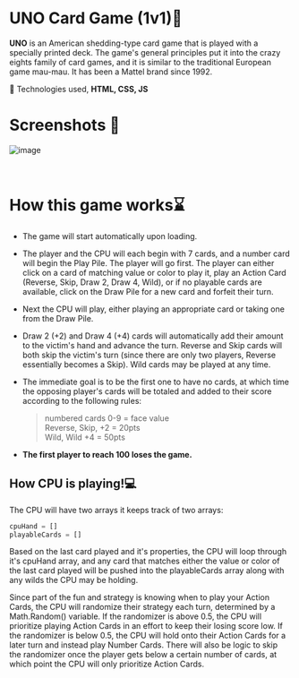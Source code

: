 # UNO Card Game (1v1):flower_playing_cards:
**UNO** is an American shedding-type card game that is played with a specially printed deck. The game's general principles put it into the crazy eights family of card games, and it is similar to the traditional European game mau-mau. It has been a Mattel brand since 1992.

🔴 Technologies used, **HTML, CSS, JS**

# **Screenshots 📸**
![image](https://github.com/Priyanshi662/FunFusion/assets/125949765/4e633906-df09-4080-a15a-4fee042b89a7)


<br>


# How this game works:hourglass:

- The game will start automatically upon loading.

- The player and the CPU will each begin with 7 cards, and a number card will begin the Play Pile. The player will go first. The player can either click on a card of matching value or color to play it, play an Action Card (Reverse, Skip, Draw 2, Draw 4, Wild), or if no playable cards are available, click on the Draw Pile for a new card and forfeit their turn.

- Next the CPU will play, either playing an appropriate card or taking one from the Draw Pile.

- Draw 2 (+2) and Draw 4 (+4) cards will automatically add their amount to the victim's hand and advance the turn. Reverse and Skip cards will both skip the victim's turn (since there are only two players, Reverse essentially becomes a Skip). Wild cards may be played at any time.

- The immediate goal is to be the first one to have no cards, at which time the opposing player's cards will be totaled and added to their score according to the following rules:
   >numbered cards 0-9 = face value </br>
   >Reverse, Skip, +2 = 20pts</br>
   >Wild, Wild +4 = 50pts

- **The first player to reach 100 loses the game.**


## How CPU is playing!:computer:
The CPU will have two arrays it keeps track of two arrays:
```js
cpuHand = []
playableCards = []
```

Based on the last card played and it's properties, the CPU will loop through it's cpuHand array, and any card that matches either the value or color of the last card played will be pushed into the playableCards array along with any wilds the CPU may be holding.

Since part of the fun and strategy is knowing when to play your Action Cards, the CPU will randomize their strategy each turn, determined by a Math.Random() variable. If the randomizer is above 0.5, the CPU will prioritize playing Action Cards in an effort to keep their losing score low. If the randomizer is below 0.5, the CPU will hold onto their Action Cards for a later turn and instead play Number Cards. There will also be logic to skip the randomizer once the player gets below a certain number of cards, at which point the CPU will only prioritize Action Cards.

